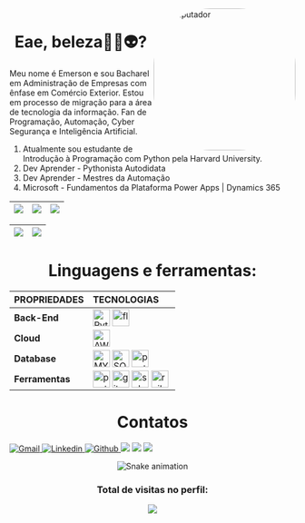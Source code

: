 <img min-width="450px" max-width="250" width="250" align="right" alt="Computador" style="border-radius:100px;" src="https://media.tenor.com/60s1c6i6PpYAAAAC/wearelegend.gif">

<h1 align="center">Eae, beleza🖖🏽👽?</h1>
<p>Meu nome é Emerson e sou Bacharel em Administração de Empresas com ênfase em Comércio Exterior. Estou em processo de migração para a área de tecnologia da informação. Fan de Programação, Automação, Cyber Segurança e Inteligência Artificial.
    
1) Atualmente sou estudante de Introdução à Programação com Python pela Harvard University.
2) Dev Aprender - Pythonista Autodidata
3) Dev Aprender - Mestres da Automação
4) Microsoft - Fundamentos da Plataforma Power Apps | Dynamics 365
    
    
</p>


| ![](https://github-readme-stats.vercel.app/api?username=S4m4r1t4n&show_icons=true&theme=dracula) | ![](http://github-profile-summary-cards.vercel.app/api/cards/repos-per-language?username=S4m4r1tAn&hide=Html&theme=dracula) | ![](http://github-profile-summary-cards.vercel.app/api/cards/most-commit-language?username=S4m4r1tAn&theme=dracula) |
| :-: | :-: | :-: |

| ![](http://github-profile-summary-cards.vercel.app/api/cards/profile-details?username=S4m4r1tAn&theme=dracula) | ![](https://github-readme-streak-stats.herokuapp.com/?user=S4m4r1tAn&hide_border=true&date_format=M%20j%5B%2C%20Y%5D&background=2D3742&stroke=2D3742&ring=6bbbca&fire=6bbbca&currStreakNum=fff&sideNums=6bbbca&currStreakLabel=6bbbca&sideLabels=fff&dates=fff) |
| :-: | :-: |


##

<h1 align="center">Linguagens e ferramentas:</h1>
<div style="display: inline_block;" align="center">

|  **PROPRIEDADES** | **TECNOLOGIAS** |
| :---------        |     :---------  |
| **Back-End** |  <img align="center" alt="Python" height="30" src="https://img.shields.io/badge/Python-3776AB?style=for-the-badge&logo=python&logoColor=white"> <img align="center" alt="flask" height="30" src="https://img.shields.io/badge/Flask-000000?style=for-the-badge&logo=flask&logoColor=white">|
|**Cloud** | <img align="center" alt="AWS" height="30" src="https://img.shields.io/badge/Amazon_AWS-232F3E?style=for-the-badge&logo=amazon-aws&logoColor=white">|
|**Database** |  <img align="center" alt="MYSQL" height="30" src="https://img.shields.io/badge/mysql-404D59?style=for-the-badge&logo=mysql&logoColor=white"> <img align="center" alt="SQLITE" height="30"  src="https://img.shields.io/badge/Sqlite-862d59?style=for-the-badge&logo=Sqlite&logoColor=white"> <img align="center" alt="postgre" height="30"  src="https://img.shields.io/badge/PostgreSQL-316192?style=for-the-badge&logo=postgresql&logoColor=white">|
|**Ferramentas** | <img align="center" alt="postaman" height="30" src="https://img.shields.io/badge/Postman-FF6C37?style=for-the-badge&logo=Postman&logoColor=white"> <img align="center" alt="git" height="30" src="https://img.shields.io/badge/Git-F05032?style=for-the-badge&logo=git&logoColor=white"> <img align="center" alt="selenium" height="30" src="https://img.shields.io/badge/Selenium-43B02A?style=for-the-badge&logo=Selenium&logoColor=white"> <img align="center" alt="railway" height="30" src="https://img.shields.io/badge/Railway-131415?style=for-the-badge&logo=railway&logoColor=white"> <img align="center">|
<a>
    <h1 align="center">
       Contatos
        </a>
    </h1>
    <div align="left">
        <a href="emerson.guimaraes.santos@gmail.com">
            <img alt="Gmail"src="https://img.shields.io/badge/Gmail-D14836?style=for-the-badge&logo=gmail&logoColor=white">            
        </a>
        <a href="https://www.linkedin.com/in/emerson-santos-dev/" target="_blank">
            <img alt="Linkedin" src="https://img.shields.io/badge/LinkedIn-0077B5?style=for-the-badge&logo=linkedin&logoColor=white">
        </a>
        <a href="https://github.com/S4m4r1tAn" target="_blank">
            <img alt="Github" src="https://img.shields.io/badge/GitHub-100000?style=for-the-badge&logo=github&logoColor=white">
        </a> 
        <a href="https://discord.gg/wagxzStdcR" target="_blank"><img src="https://img.shields.io/badge/Discord-7289DA?style=for-the-badge&logo=discord&logoColor=white" target="_blank"></a>
        </a>
        <a href="https://img.shields.io/badge/Twitter-1DA1F2?style=for-the-badge&logo=twitter&logoColor=white" target="_blank"></a>
        </a>
        <a href="https://www.youtube.com/channel/UCfel6cN-SLGiWRjXs1uSi1Q" target="_blank"><img src="https://img.shields.io/badge/YouTube-FF0000?style=for-the-badge&logo=youtube&logoColor=white" target="_blank"></a>
        </a>
        <a href="https://www.twitch.tv/54m4r1t4N" target="_blank"><img src="https://img.shields.io/badge/Twitch-9146FF?style=for-the-badge&logo=twitch&logoColor=white" target="_blank"></a>
        </a>
</div>


 <div align="center">
    
   ![Snake animation](https://github.com/SamuelFLM/SamuelFLM/blob/output/github-contribution-grid-snake.svg)

  </div>

  <h3><p align="center">Total de visitas no perfil:</p>
<p align="center">
    <img alingn="center" src="https://profile-counter.glitch.me/S4m4r1tAn/count.svg"/>
</p>
